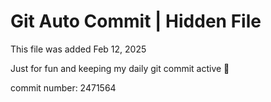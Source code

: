 # Git Auto Commit | Hidden File

This file was added Feb 12, 2025

Just for fun and keeping my daily git commit active 🤪

commit number: 2471564
